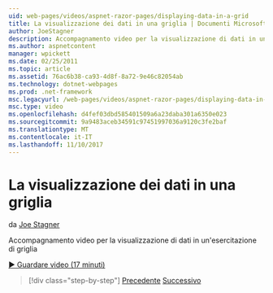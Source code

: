 ```yaml
---
uid: web-pages/videos/aspnet-razor-pages/displaying-data-in-a-grid
title: La visualizzazione dei dati in una griglia | Documenti Microsoft
author: JoeStagner
description: Accompagnamento video per la visualizzazione di dati in un'esercitazione di griglia
ms.author: aspnetcontent
manager: wpickett
ms.date: 02/25/2011
ms.topic: article
ms.assetid: 76ac6b38-ca93-4d8f-8a72-9e46c82054ab
ms.technology: dotnet-webpages
ms.prod: .net-framework
msc.legacyurl: /web-pages/videos/aspnet-razor-pages/displaying-data-in-a-grid
msc.type: video
ms.openlocfilehash: d4fef03dbd585401509a6a23daba301a6350e023
ms.sourcegitcommit: 9a9483aceb34591c97451997036a9120c3fe2baf
ms.translationtype: MT
ms.contentlocale: it-IT
ms.lasthandoff: 11/10/2017
---
```

<a name="displaying-data-in-a-grid"></a>La visualizzazione dei dati in una griglia
====================
da [Joe Stagner](https://github.com/JoeStagner)

Accompagnamento video per la visualizzazione di dati in un'esercitazione di griglia

[&#9654; Guardare video (17 minuti)](https://channel9.msdn.com/Blogs/ASP-NET-Site-Videos/displaying-data-in-a-grid)

>[!div class="step-by-step"]
[Precedente](working-with-data-part-2.md)
[Successivo](displaying-data-in-a-chart-part-1.md)
